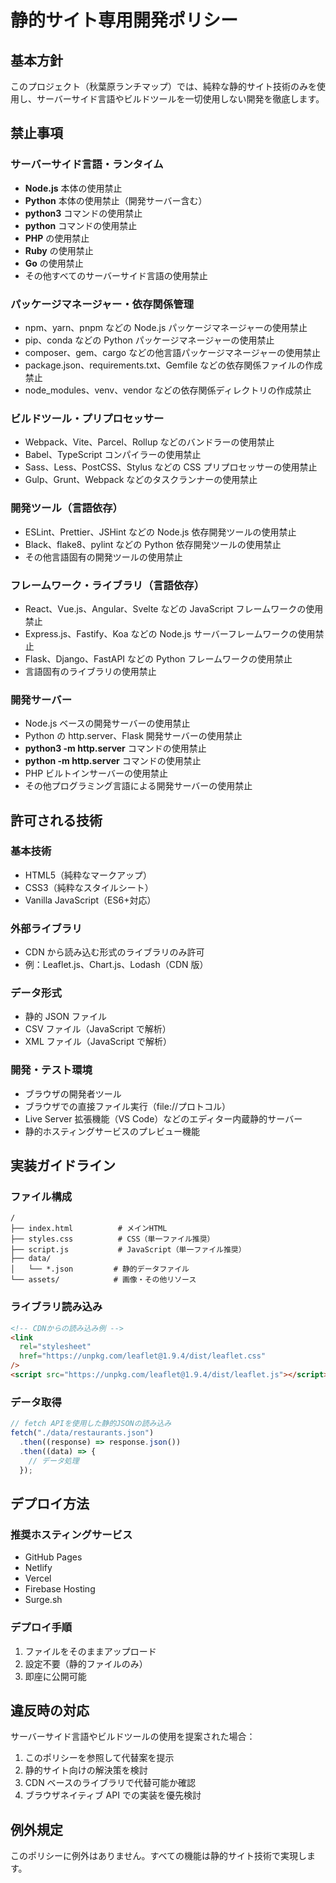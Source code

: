 # 静的サイト専用開発ポリシー

## 基本方針

このプロジェクト（秋葉原ランチマップ）では、純粋な静的サイト技術のみを使用し、サーバーサイド言語やビルドツールを一切使用しない開発を徹底します。

## 禁止事項

### サーバーサイド言語・ランタイム

- **Node.js** 本体の使用禁止
- **Python** 本体の使用禁止（開発サーバー含む）
- **python3** コマンドの使用禁止
- **python** コマンドの使用禁止
- **PHP** の使用禁止
- **Ruby** の使用禁止
- **Go** の使用禁止
- その他すべてのサーバーサイド言語の使用禁止

### パッケージマネージャー・依存関係管理

- npm、yarn、pnpm などの Node.js パッケージマネージャーの使用禁止
- pip、conda などの Python パッケージマネージャーの使用禁止
- composer、gem、cargo などの他言語パッケージマネージャーの使用禁止
- package.json、requirements.txt、Gemfile などの依存関係ファイルの作成禁止
- node_modules、venv、vendor などの依存関係ディレクトリの作成禁止

### ビルドツール・プリプロセッサー

- Webpack、Vite、Parcel、Rollup などのバンドラーの使用禁止
- Babel、TypeScript コンパイラーの使用禁止
- Sass、Less、PostCSS、Stylus などの CSS プリプロセッサーの使用禁止
- Gulp、Grunt、Webpack などのタスクランナーの使用禁止

### 開発ツール（言語依存）

- ESLint、Prettier、JSHint などの Node.js 依存開発ツールの使用禁止
- Black、flake8、pylint などの Python 依存開発ツールの使用禁止
- その他言語固有の開発ツールの使用禁止

### フレームワーク・ライブラリ（言語依存）

- React、Vue.js、Angular、Svelte などの JavaScript フレームワークの使用禁止
- Express.js、Fastify、Koa などの Node.js サーバーフレームワークの使用禁止
- Flask、Django、FastAPI などの Python フレームワークの使用禁止
- 言語固有のライブラリの使用禁止

### 開発サーバー

- Node.js ベースの開発サーバーの使用禁止
- Python の http.server、Flask 開発サーバーの使用禁止
- **python3 -m http.server** コマンドの使用禁止
- **python -m http.server** コマンドの使用禁止
- PHP ビルトインサーバーの使用禁止
- その他プログラミング言語による開発サーバーの使用禁止

## 許可される技術

### 基本技術

- HTML5（純粋なマークアップ）
- CSS3（純粋なスタイルシート）
- Vanilla JavaScript（ES6+対応）

### 外部ライブラリ

- CDN から読み込む形式のライブラリのみ許可
- 例：Leaflet.js、Chart.js、Lodash（CDN 版）

### データ形式

- 静的 JSON ファイル
- CSV ファイル（JavaScript で解析）
- XML ファイル（JavaScript で解析）

### 開発・テスト環境

- ブラウザの開発者ツール
- ブラウザでの直接ファイル実行（file://プロトコル）
- Live Server 拡張機能（VS Code）などのエディター内蔵静的サーバー
- 静的ホスティングサービスのプレビュー機能

## 実装ガイドライン

### ファイル構成

```
/
├── index.html          # メインHTML
├── styles.css          # CSS（単一ファイル推奨）
├── script.js           # JavaScript（単一ファイル推奨）
├── data/
│   └── *.json         # 静的データファイル
└── assets/            # 画像・その他リソース
```

### ライブラリ読み込み

```html
<!-- CDNからの読み込み例 -->
<link
  rel="stylesheet"
  href="https://unpkg.com/leaflet@1.9.4/dist/leaflet.css"
/>
<script src="https://unpkg.com/leaflet@1.9.4/dist/leaflet.js"></script>
```

### データ取得

```javascript
// fetch APIを使用した静的JSONの読み込み
fetch("./data/restaurants.json")
  .then((response) => response.json())
  .then((data) => {
    // データ処理
  });
```

## デプロイ方法

### 推奨ホスティングサービス

- GitHub Pages
- Netlify
- Vercel
- Firebase Hosting
- Surge.sh

### デプロイ手順

1. ファイルをそのままアップロード
2. 設定不要（静的ファイルのみ）
3. 即座に公開可能

## 違反時の対応

サーバーサイド言語やビルドツールの使用を提案された場合：

1. このポリシーを参照して代替案を提示
2. 静的サイト向けの解決策を検討
3. CDN ベースのライブラリで代替可能か確認
4. ブラウザネイティブ API での実装を優先検討

## 例外規定

このポリシーに例外はありません。すべての機能は静的サイト技術で実現します。
